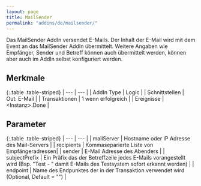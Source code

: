 ```yaml
---
layout: page
title: MailSender
permalink: "addins/de/mailsender/"
---
```


Das MailSender AddIn versendet E-Mails.
Der Inhalt der E-Mail wird mit dem Event an das MailSender AddIn übermittelt.
Weitere Angaben wie Empfänger, Sender und Betreff können auch übermittelt werden, können aber auch im AddIn selbst konfiguriert werden.

## Merkmale

{:.table .table-striped}
| --- | --- |
| AddIn Type | Logic |
| Schnittstellen | Out: E-Mail |
| Transaktionen | 1 wenn erfolgreich |
| Ereignisse | &lt;Instanz&gt;.Done |

## Parameter

{:.table .table-striped}
| --- | --- |
| mailServer | Hostname oder IP Adresse des Mail-Servers |
| recipients | Kommaseparierte Liste von Empfängeradressen|
| sender | E-Mail Adresse des Abenders |
| subjectPrefix | Ein Präfix das der Betreffzeile jedes E-Mails vorangestellt wird (Bsp. "Test - " damit E-Mails des Testsystem sofort erkannt werden) |
| endpoint | Name des Endpunktes der in der Transaktion verwendet wird (Optional, Default = "") |


<!-- 
## Anwendungsbeispiele 

ToDo
-->

